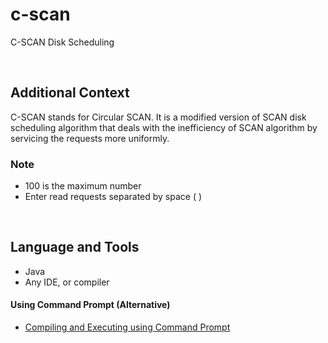 # c-scan

C-SCAN Disk Scheduling

<br>

## Additional Context

C-SCAN stands for Circular SCAN. It is a modified version of SCAN disk scheduling algorithm that deals with the inefficiency of SCAN algorithm by servicing the requests more uniformly.

### Note

- 100 is the maximum number
- Enter read requests separated by space ( )

<br>

## Language and Tools

- Java
- Any IDE, or compiler

#### Using Command Prompt (Alternative)

- <a href="https://github.com/rynrsts/arrange-process/blob/main/command-prompt.md">Compiling and Executing using Command Prompt</a>

